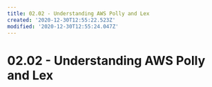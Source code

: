 ```yaml
---
title: 02.02 - Understanding AWS Polly and Lex
created: '2020-12-30T12:55:22.523Z'
modified: '2020-12-30T12:55:24.047Z'
---
```


# 02.02 - Understanding AWS Polly and Lex
